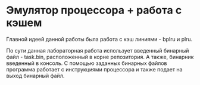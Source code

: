 # Эмулятор процессора + работа с кэшем

Главной идеей данной работы была работа с кэш линиями - bplru и plru. 

По сути данная лабораторная работа использует введенный бинарный файл - task.bin, расположенный в корне репозитория. А также, бинарник введенный в консоль. С помощью заданных бинарных файлов программа работает с инструкциями процессора и также подает на выход бинарный файл.
